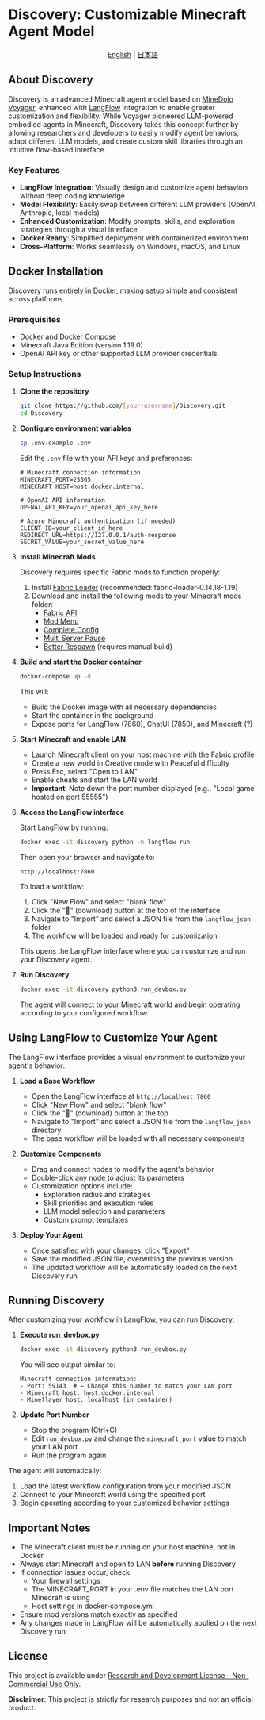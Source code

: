 # Discovery: Customizable Minecraft Agent Model

<div align="center">

[English](README.md) | [日本語](README-jp.md)

</div>

## About Discovery

Discovery is an advanced Minecraft agent model based on [MineDojo Voyager](https://github.com/MineDojo/Voyager), enhanced with [LangFlow](https://github.com/logspace-ai/langflow) integration to enable greater customization and flexibility. While Voyager pioneered LLM-powered embodied agents in Minecraft, Discovery takes this concept further by allowing researchers and developers to easily modify agent behaviors, adapt different LLM models, and create custom skill libraries through an intuitive flow-based interface.

### Key Features

- **LangFlow Integration**: Visually design and customize agent behaviors without deep coding knowledge
- **Model Flexibility**: Easily swap between different LLM providers (OpenAI, Anthropic, local models)
- **Enhanced Customization**: Modify prompts, skills, and exploration strategies through a visual interface
- **Docker Ready**: Simplified deployment with containerized environment
- **Cross-Platform**: Works seamlessly on Windows, macOS, and Linux

## Docker Installation

Discovery runs entirely in Docker, making setup simple and consistent across platforms.

### Prerequisites

- [Docker](https://www.docker.com/products/docker-desktop/) and Docker Compose
- Minecraft Java Edition (version 1.19.0)
- OpenAI API key or other supported LLM provider credentials

### Setup Instructions

1. **Clone the repository**
   ```bash
   git clone https://github.com/[your-username]/Discovery.git
   cd Discovery
   ```

2. **Configure environment variables**
   ```bash
   cp .env.example .env
   ```
   
   Edit the `.env` file with your API keys and preferences:
   ```
   # Minecraft connection information
   MINECRAFT_PORT=25565
   MINECRAFT_HOST=host.docker.internal

   # OpenAI API information
   OPENAI_API_KEY=your_openai_api_key_here

   # Azure Minecraft authentication (if needed)
   CLIENT_ID=your_client_id_here
   REDIRECT_URL=https://127.0.0.1/auth-response
   SECRET_VALUE=your_secret_value_here
   ```

3. **Install Minecraft Mods**
   
   Discovery requires specific Fabric mods to function properly:
   1. Install [Fabric Loader](https://fabricmc.io/use/installer/) (recommended: fabric-loader-0.14.18-1.19)
   2. Download and install the following mods to your Minecraft mods folder:
      - [Fabric API](https://modrinth.com/mod/fabric-api/version/0.58.0+1.19)
      - [Mod Menu](https://cdn.modrinth.com/data/mOgUt4GM/versions/4.0.4/modmenu-4.0.4.jar)
      - [Complete Config](https://www.curseforge.com/minecraft/mc-mods/completeconfig/download/3821056)
      - [Multi Server Pause](https://www.curseforge.com/minecraft/mc-mods/multiplayer-server-pause-fabric/download/3822586)
      - [Better Respawn](https://github.com/xieleo5/better-respawn/tree/1.19) (requires manual build)

4. **Build and start the Docker container**
   ```bash
   docker-compose up -d
   ```
   
   This will:
   - Build the Docker image with all necessary dependencies
   - Start the container in the background
   - Expose ports for LangFlow (7860), ChatUI (7850), and Minecraft (?)

5. **Start Minecraft and enable LAN**
   - Launch Minecraft client on your host machine with the Fabric profile
   - Create a new world in Creative mode with Peaceful difficulty
   - Press Esc, select "Open to LAN"
   - Enable cheats and start the LAN world
   - **Important**: Note down the port number displayed (e.g., "Local game hosted on port 55555")

6. **Access the LangFlow interface**
   
   Start LangFlow by running:
   ```bash
   docker exec -it discovery python -m langflow run
   ```

   Then open your browser and navigate to:
   ```
   http://localhost:7860
   ```
   
   To load a workflow:
   1. Click "New Flow" and select "blank flow"
   2. Click the "🔽" (download) button at the top of the interface
   3. Navigate to "Import" and select a JSON file from the `langflow_json` folder
   4. The workflow will be loaded and ready for customization

   This opens the LangFlow interface where you can customize and run your Discovery agent.

7. **Run Discovery**
   ```bash
   docker exec -it discovery python3 run_devbox.py
   ```

   The agent will connect to your Minecraft world and begin operating according to your configured workflow.

## Using LangFlow to Customize Your Agent

The LangFlow interface provides a visual environment to customize your agent's behavior:

1. **Load a Base Workflow**
   - Open the LangFlow interface at `http://localhost:7860`
   - Click "New Flow" and select "blank flow"
   - Click the "🔽" (download) button at the top
   - Navigate to "Import" and select a JSON file from the `langflow_json` directory
   - The base workflow will be loaded with all necessary components

2. **Customize Components**
   - Drag and connect nodes to modify the agent's behavior
   - Double-click any node to adjust its parameters
   - Customization options include:
     - Exploration radius and strategies
     - Skill priorities and execution rules
     - LLM model selection and parameters
     - Custom prompt templates

3. **Deploy Your Agent**
   - Once satisfied with your changes, click "Export"
   - Save the modified JSON file, overwriting the previous version
   - The updated workflow will be automatically loaded on the next Discovery run

## Running Discovery

After customizing your workflow in LangFlow, you can run Discovery:

1. **Execute run_devbox.py**
   ```bash
   docker exec -it discovery python3 run_devbox.py
   ```

   You will see output similar to:
   ```
   Minecraft connection information:
   - Port: 59143  # ← Change this number to match your LAN port
   - Minecraft host: host.docker.internal
   - Mineflayer host: localhost (in container)
   ```

2. **Update Port Number**
   - Stop the program (Ctrl+C)
   - Edit `run_devbox.py` and change the `minecraft_port` value to match your LAN port
   - Run the program again

The agent will automatically:
1. Load the latest workflow configuration from your modified JSON
2. Connect to your Minecraft world using the specified port
3. Begin operating according to your customized behavior settings

## Important Notes

- The Minecraft client must be running on your host machine, not in Docker
- Always start Minecraft and open to LAN **before** running Discovery
- If connection issues occur, check:
  - Your firewall settings
  - The MINECRAFT_PORT in your .env file matches the LAN port Minecraft is using
  - Host settings in docker-compose.yml
- Ensure mod versions match exactly as specified
- Any changes made in LangFlow will be automatically applied on the next Discovery run

## License

This project is available under [Research and Development License - Non-Commercial Use Only](LICENSE).

**Disclaimer**: This project is strictly for research purposes and not an official product.
